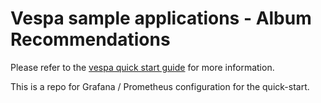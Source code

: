 <!-- Copyright Verizon Media. Licensed under the terms of the Apache 2.0 license. See LICENSE in the project root. -->
# Vespa sample applications - Album Recommendations

Please refer to the
[vespa quick start guide](http://docs.vespa.ai/documentation/vespa-quick-start.html)
for more information.

This is a repo for Grafana / Prometheus configuration for the quick-start.
